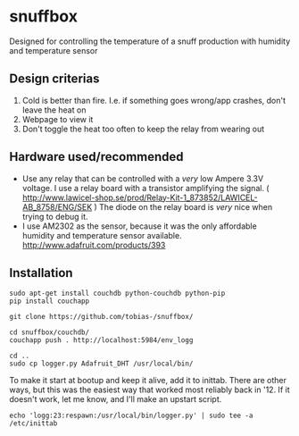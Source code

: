 # snuffbox
Designed for controlling the temperature of a snuff production with humidity and temperature sensor

## Design criterias
1. Cold is better than fire. I.e. if something goes wrong/app crashes, don't leave the heat on
2. Webpage to view it
3. Don't toggle the heat too often to keep the relay from wearing out

## Hardware used/recommended

* Use any relay that can be controlled with a _very_ low Ampere 3.3V  voltage.
  I use a relay board with a transistor amplifying the signal.
  ( http://www.lawicel-shop.se/prod/Relay-Kit-1_873852/LAWICEL-AB_8758/ENG/SEK )
  The diode on the relay board is _very_ nice when trying to debug it.
* I use AM2302 as the sensor, because it was the only affordable humidity and temperature sensor available.
  http://www.adafruit.com/products/393

## Installation

```
sudo apt-get install couchdb python-couchdb python-pip
pip install couchapp

git clone https://github.com/tobias-/snuffbox/

cd snuffbox/couchdb/
couchapp push . http://localhost:5984/env_logg

cd ..
sudo cp logger.py Adafruit_DHT /usr/local/bin/
```
To make it start at bootup and keep it alive, add it to inittab. There are other ways, but this was the easiest way that worked most reliably back in '12. If it doesn't work, let me know, and I'll make an upstart script.
```
echo 'logg:23:respawn:/usr/local/bin/logger.py' | sudo tee -a /etc/inittab
```
